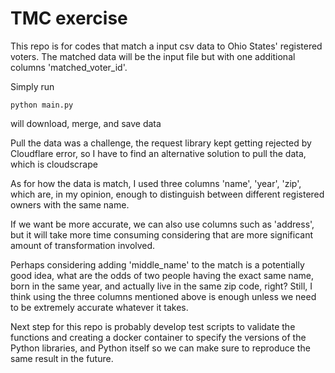 # TMC exercise

This repo is for codes that match a input csv data to Ohio States' registered voters.
The matched data will be the input file but with one additional columns 'matched_voter_id'.

Simply run
```
python main.py
```
will download, merge, and save data

Pull the data was a challenge, the request library kept getting rejected by Cloudflare error, so I have to find an alternative solution to pull the data, which is cloudscrape

As for how the data is match, I used three columns 'name', 'year', 'zip', which are, in my opinion, enough to distinguish between different registered owners with the same name.

If we want be more accurate, we can also use columns such as 'address', but it will take more time consuming considering that are more significant amount of transformation involved.

Perhaps considering adding 'middle_name' to the match is a potentially good idea, what are the odds of two people having the exact same name, born in the same year, and actually live in the same zip code, right? Still, I think using the three columns mentioned above is enough unless we need to be extremely accurate whatever it takes.

Next step for this repo is probably develop test scripts to validate the functions and creating a docker container to specify the versions of the Python libraries, and Python itself so we can make sure to reproduce the same result in the future.